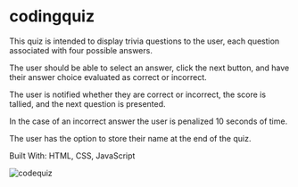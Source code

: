 # codingquiz
This quiz is intended to display trivia questions to the user, each question associated with four possible answers.

The user should be able to select an answer, click the next button, and have their answer choice evaluated as correct or incorrect. 

The user is notified whether they are correct or incorrect, the score is tallied, and the next question is presented.

In the case of an incorrect answer the user is penalized 10 seconds of time.

The user has the option to store their name at the end of the quiz.

Built With: HTML, CSS, JavaScript

![codequiz](https://user-images.githubusercontent.com/79176079/126213928-b3e6c740-1ea4-466b-abd4-55dab4effd22.PNG)
